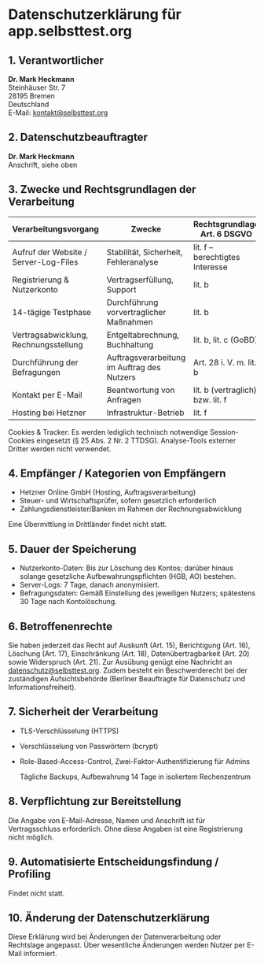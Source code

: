 # Datenschutzerklärung für app.selbsttest.org

## 1. Verantwortlicher

**Dr. Mark Heckmann**<br>
Steinhäuser Str. 7<br>
28195 Bremen<br>
Deutschland<br>
E-Mail: kontakt@selbsttest.org

## 2. Datenschutzbeauftragter

**Dr. Mark Heckmann**<br>
Anschrift, siehe oben

## 3. Zwecke und Rechtsgrundlagen der Verarbeitung
   
| Verarbeitungsvorgang                   | 	Zwecke	                                     | Rechtsgrundlage Art. 6 DSGVO     |
|----------------------------------------|----------------------------------------------|----------------------------------|
 | Aufruf der Website / Server-Log-Files  | Stabilität, Sicherheit, Fehleranalyse	       | lit. f – berechtigtes Interesse  | 
| Registrierung & Nutzerkonto	           | Vertragserfüllung, Support	                  | lit. b                           |        
  | 14-tägige Testphase	                   | Durchführung vorvertraglicher Maßnahmen	     | lit. b                           |
| Vertragsabwicklung, Rechnungsstellung	 | Entgeltabrechnung, Buchhaltung	              | lit. b, lit. c (GoBD)            |
| Durchführung der Befragungen	          | Auftragsverarbeitung im Auftrag des Nutzers	 | Art. 28 i. V. m. lit. b          |
| Kontakt per E-Mail	                    | Beantwortung von Anfragen	                   | lit. b (vertraglich) bzw. lit. f |
| Hosting bei Hetzner	                   | Infrastruktur-Betrieb	                       | lit. f                           |

Cookies & Tracker: Es werden lediglich technisch notwendige Session-Cookies eingesetzt (§ 25 Abs. 2 Nr. 2 TTDSG). Analyse-Tools externer Dritter werden nicht verwendet.

## 4. Empfänger / Kategorien von Empfängern

- Hetzner Online GmbH (Hosting, Auftragsverarbeitung)
- Steuer- und Wirtschaftsprüfer, sofern gesetzlich erforderlich
- Zahlungsdienstleister/Banken im Rahmen der Rechnungsabwicklung

Eine Übermittlung in Drittländer findet nicht statt.

## 5. Dauer der Speicherung

- Nutzerkonto-Daten: Bis zur Löschung des Kontos; darüber hinaus solange gesetzliche Aufbewahrungspflichten (HGB, AO) bestehen.
- Server-Logs: 7 Tage, danach anonymisiert.
- Befragungsdaten: Gemäß Einstellung des jeweiligen Nutzers; spätestens 30 Tage nach Kontolöschung.

## 6. Betroffenenrechte

Sie haben jederzeit das Recht auf Auskunft (Art. 15), Berichtigung (Art. 16), Löschung (Art. 17), Einschränkung (Art. 18), Datenübertragbarkeit (Art. 20) sowie Widerspruch (Art. 21). Zur Ausübung genügt eine Nachricht an datenschutz@selbsttest.org. Zudem besteht ein Beschwerderecht bei der zuständigen Aufsichtsbehörde (Berliner Beauftragte für Datenschutz und Informationsfreiheit).

## 7. Sicherheit der Verarbeitung

- TLS-Verschlüsselung (HTTPS)
- Verschlüsselung von Passwörtern (bcrypt)
- Role-Based-Access-Control, Zwei-Faktor-Authentifizierung für Admins

   Tägliche Backups, Aufbewahrung 14 Tage in isoliertem Rechenzentrum

## 8. Verpflichtung zur Bereitstellung

Die Angabe von E-Mail-Adresse, Namen und Anschrift ist für Vertragsschluss erforderlich. Ohne diese Angaben ist eine Registrierung nicht möglich.

## 9. Automatisierte Entscheidungsfindung / Profiling

Findet nicht statt.

## 10. Änderung der Datenschutzerklärung

Diese Erklärung wird bei Änderungen der Datenverarbeitung oder Rechtslage angepasst. Über wesentliche Änderungen werden Nutzer per E-Mail informiert.
